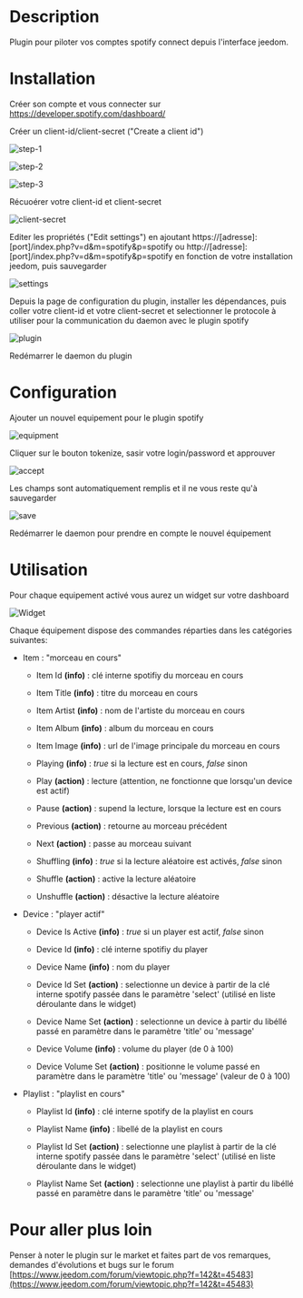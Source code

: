 Description
===

Plugin pour piloter vos comptes spotify connect depuis l'interface jeedom.

Installation
===

Créer son compte et vous connecter sur https://developer.spotify.com/dashboard/
 
Créer un client-id/client-secret ("Create a client id")

![step-1](https://barre35.github.io/jeedom-plugin-spotify/assets/images/step-1.png)

![step-2](https://barre35.github.io/jeedom-plugin-spotify/assets/images/step-2.png)

![step-3](https://barre35.github.io/jeedom-plugin-spotify/assets/images/step-3.png)

Récuoérer votre client-id et client-secret

![client-secret](https://barre35.github.io/jeedom-plugin-spotify/assets/images/client-secret.png)

Editer les propriétés ("Edit settings") en ajoutant https://[adresse]:[port]/index.php?v=d&m=spotify&p=spotify ou http://[adresse]:[port]/index.php?v=d&m=spotify&p=spotify en fonction de votre installation jeedom, puis sauvegarder

![settings](https://barre35.github.io/jeedom-plugin-spotify/assets/images/settings.png)

Depuis la page de configuration du plugin, installer les dépendances, puis coller votre client-id et votre client-secret et selectionner le protocole à utiliser pour la communication du daemon avec le plugin spotify

![plugin](https://barre35.github.io/jeedom-plugin-spotify/assets/images/plugin.png)

Redémarrer le daemon du plugin

Configuration
===

Ajouter un nouvel equipement pour le plugin spotify

![equipment](https://barre35.github.io/jeedom-plugin-spotify/assets/images/equipment.png)

Cliquer sur le bouton tokenize, sasir votre login/password et approuver

![accept](https://barre35.github.io/jeedom-plugin-spotify/assets/images/accept.png) 

Les champs sont automatiquement remplis et il ne vous reste qu'à sauvegarder

![save](https://barre35.github.io/jeedom-plugin-spotify/assets/images/save.png)

Redémarrer le daemon pour prendre en compte le nouvel équipement

Utilisation
===

Pour chaque equipement activé vous aurez un widget sur votre dashboard
 
![Widget](https://barre35.github.io/jeedom-plugin-spotify/assets/images/widget.png)

Chaque équipement dispose des commandes réparties dans les catégories suivantes:

- Item : "morceau en cours"

	- Item Id **(info)** : clé interne spotifiy du morceau en cours

	- Item Title **(info)** : titre du morceau en cours

	- Item Artist **(info)** : nom de l'artiste du morceau en cours

	- Item Album **(info)** : album du morceau en cours

	- Item Image **(info)** : url de l'image principale du morceau en cours

	- Playing **(info)** : *true* si la lecture est en cours, *false* sinon

	- Play **(action)** : lecture (attention, ne fonctionne que lorsqu'un device est actif)

	- Pause **(action)** : supend la lecture, lorsque la lecture est en cours
	
	- Previous **(action)** : retourne au morceau précédent

	- Next **(action)** : passe au morceau suivant

	- Shuffling **(info)** : *true* si la lecture aléatoire est activés, *false* sinon

	- Shuffle **(action)** : active la lecture aléatoire

	- Unshuffle **(action)** : désactive la lecture aléatoire

- Device : "player actif"

	- Device Is Active **(info)** : *true* si un player est actif, *false* sinon

	- Device Id **(info)** : clé interne spotifiy du player 

	- Device Name **(info)** : nom du player

	- Device Id Set **(action)** : selectionne un device à partir de la clé interne spotify passée dans le paramètre 'select' (utilisé en liste déroulante dans le widget)	 

	- Device Name Set **(action)** : selectionne un device à partir du libéllé passé en paramètre dans le paramètre 'title' ou 'message'

	- Device Volume	**(info)** : volume du player (de 0 à 100)

	- Device Volume Set **(action)** : positionne le volume passé en paramètre dans le paramètre 'title' ou 'message' (valeur de 0 à 100)

- Playlist : "playlist en cours"

	- Playlist Id **(info)** : clé interne spotify de la playlist en cours
	
	- Playlist Name	**(info)** : libellé de la playlist en cours

	- Playlist Id Set **(action)** : selectionne une playlist à partir de la clé interne spotify passée dans le paramètre 'select' (utilisé en liste déroulante dans le widget)	 
	 
	- Playlist Name Set	**(action)** : selectionne une playlist à partir du libéllé passé en paramètre dans le paramètre 'title' ou 'message'

Pour aller plus loin
===

Penser à noter le plugin sur le market et faites part de vos remarques, demandes d'évolutions et bugs sur le forum [https://www.jeedom.com/forum/viewtopic.php?f=142&t=45483](https://www.jeedom.com/forum/viewtopic.php?f=142&t=45483)

